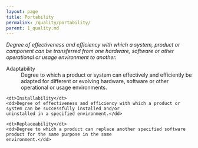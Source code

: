 ```yaml
---
layout: page
title: Portability
permalink: /quality/portability/
parent: 1_quality.md
---
```


_Degree of effectiveness and efficiency with which a system, product or component can be transferred from one hardware,
software or other operational or usage environment to another._

<dl>
    <dt>Adaptability</dt>
    <dd>Degree to which a product or system can effectively and efficiently be adapted for different or evolving
    hardware, software or other operational or usage environments.</dd>
    
    <dt>Installability</dt>
    <dd>Degree of effectiveness and efficiency with which a product or system can be successfully installed and/or
    uninstalled in a specified environment.</dd>
    
    <dt>Replaceability</dt>
    <dd>Degree to which a product can replace another specified software product for the same purpose in the same
    environment.</dd>
</dl>
